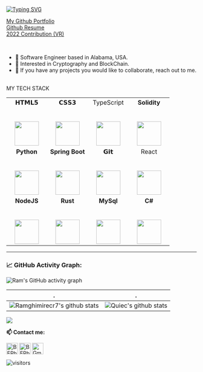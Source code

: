 [![Typing SVG](https://readme-typing-svg.herokuapp.com?color=%2336BCF7&center=true&vCenter=true&width=600&lines=Hello+World+👋,+I+am+Ram+Ghimire;+Welcome+to+My+Profile!;Over+two+year+of+programming+experience;Always+learning+new+things+;Blockchain+enthusiast+)](https://git.io/typing-svg)

<a href="http://ramghimirecr7.github.io/">My Github Portfolio </a> <br>
<a href="https://resume.github.io/?Ramghimirecr7">Github Resume </a> <br>
<a href="https://skyline.github.com/Ramghimirecr7/2022"> 2022 Contribution (VR)</a>
<div>
  
<br/>
<p>

- 🎯 Software Engineer based in Alabama, USA.
- 🔭 Interested in Cryptography and BlockChain.
- 👯 If you have any projects you would like to collaborate, reach out to me.

</h4>
</div>

<br />
                                                                                                                                                                       MY TECH STACK

<table>
  <tbody>
    <tr valign="top">
      <td width="25%" align="center">
        <span>𝗛𝗧𝗠𝗟𝟱</span><br><br><br>
        <img height="64px" src="https://cdn.svgporn.com/logos/html-5.svg">
      </td>
      <td width="25%" align="center">
        <span>𝗖𝗦𝗦𝟯</span><br><br><br>
        <img height="64px" src="https://cdn.svgporn.com/logos/css-3.svg">
      </td>
      <td width="25%" align="center">
        <span>TypeScript</span><br><br><br>
        <img height="64px" src="https://upload.wikimedia.org/wikipedia/commons/4/4c/Typescript_logo_2020.svg">
      </td>
      <td width="25%" align="center">
        <span><strong>Solidity</strong>
        </span><br><br><br>
        <img height="64px" src="https://upload.wikimedia.org/wikipedia/commons/9/98/Solidity_logo.svg">
      </td>
    </tr>
    <tr valign="top">
      <td width="25%" align="center">
        <span><strong>Python</strong>
        </span><br><br><br>
        <img height="64px" src="https://cdn4.iconfinder.com/data/icons/logos-and-brands/512/267_Python_logo-128.png">
      </td>
      <td width="25%" align="center">
        <span><strong>Spring Boot</strong>
        </span><br><br><br>
        <img height="64px" src="https://upload.wikimedia.org/wikipedia/commons/4/44/Spring_Framework_Logo_2018.svg">
      </td>
      <td width="25%" align="center">
        <span>𝗚𝗶𝘁</span><br><br><br>
        <img height="64px" src="https://cdn.svgporn.com/logos/git-icon.svg">
      </td>
      <td width="25%" align="center">
        <span>React</span><br><br><br>
        <img height="64px" src="https://upload.wikimedia.org/wikipedia/commons/a/a7/React-icon.svg">
      </td>
    </tr>
    <tr valign="top">
      <td width="25%" align="center">
        <span><strong>NodeJS</strong></span><br><br><br>
        <img height="64px" src="https://upload.wikimedia.org/wikipedia/commons/d/d9/Node.js_logo.svg">
      </td>
      <td width="25%" align="center">
        <span><strong>Rust</strong></span><br><br><br>
        <img height="64px" src="https://upload.wikimedia.org/wikipedia/commons/d/d5/Rust_programming_language_black_logo.svg">
      </td>
      <td width="25%" align="center">
        <span><strong>MySql</strong></span><br><br><br>
        <img height="64px" src="https://www.vectorlogo.zone/logos/mysql/mysql-ar21.svg">
      </td>
      <td width="25%" align="center">
        <span><strong>C#</strong></span><br><br><br>
        <img height="64px" src="https://upload.wikimedia.org/wikipedia/commons/4/4f/Csharp_Logo.png">
      </td>
    </tr>
  </tbody>
</table>
<hr>

### 📈 GitHub Activity Graph:

![Ram's GitHub activity graph](https://activity-graph.herokuapp.com/graph?username=Ramghimirecr7&hide_border=true&theme=redical)

| .                                                                                                                                       | .                                                                                                                         |
| --------------------------------------------------------------------------------------------------------------------------------------- | ------------------------------------------------------------------------------------------------------------------------- |
| ![Ramghimirecr7's github stats](https://github-readme-stats.vercel.app/api?username=Ramghimirecr7&show_icons=true&theme=radical&include_all_commits=true) | ![Quiec's github stats](https://github-readme-stats.vercel.app/api/top-langs/?username=Ramghimirecr7&theme=radical&layout=compact) |

<img src="https://github-readme-streak-stats.herokuapp.com/?user=Ramghimirecr7"></img>

**📫 Contact me:**

<p align="left">
<a href="https://twitter.com/RamGhim20205153" target="blank"><img align="center" src="https://raw.githubusercontent.com/BEPb/BEPb/master/assets/twitter.svg" alt="BEPb" height="30" width="30" /></a>
<a href="https://www.linkedin.com/in/ram-ghimire-4543a3174/" target="blank"><img align="center" src="https://raw.githubusercontent.com/BEPb/BEPb/master/assets/linkedin.svg" alt="BEPb" height="30" width="30" /></a>
<a href="mailto:ramghimire2074@gmail.com" target="blank"><img align="center" src="https://raw.githubusercontent.com/BEPb/BEPb/master/assets/gmail.svg" alt="Gmail" height="30" width="30" /></a>

<!---
![Profile views](https://gpvc.arturio.dev/Ramghimirecr7)
-->

<p align="left">
<img src="https://visitor-badge.laobi.icu/badge?page_id=Ramghimirecr7.Ramghimirecr7" alt="visitors"/>
</p>
<br />

